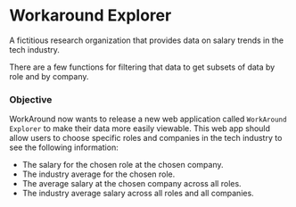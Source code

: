 # Workaround Explorer

A fictitious research organization that provides data on salary trends in the tech industry.

There are a few functions for filtering that data to get subsets of data by role and by company.

### Objective

WorkAround now wants to release a new web application called `WorkAround Explorer` to make their data more easily viewable. This web app should allow users to choose specific roles and companies in the tech industry to see the following information:

+ The salary for the chosen role at the chosen company.
+ The industry average for the chosen role.
+ The average salary at the chosen company across all roles.
+ The industry average salary across all roles and all companies.
